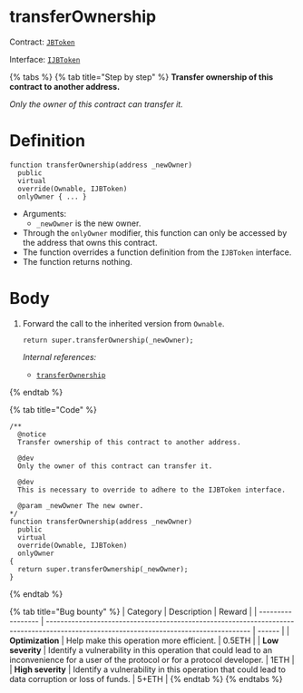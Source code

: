 # transferOwnership

Contract: [`JBToken`](../)​‌

Interface: [`IJBToken`](../../../../interfaces/ijbtoken.md)

{% tabs %}
{% tab title="Step by step" %}
**Transfer ownership of this contract to another address.**

_Only the owner of this contract can transfer it._

# Definition

```solidity
function transferOwnership(address _newOwner)
  public
  virtual
  override(Ownable, IJBToken)
  onlyOwner { ... }
```

* Arguments:
  * `_newOwner` is the new owner.
* Through the `onlyOwner` modifier, this function can only be accessed by the address that owns this contract.
* The function overrides a function definition from the `IJBToken` interface.
* The function returns nothing.

# Body

1.  Forward the call to the inherited version from `Ownable`.

    ```solidity
    return super.transferOwnership(_newOwner);
    ```

    _Internal references:_

    * [`transferOwnership`](https://docs.openzeppelin.com/contracts/4.x/api/access#Ownable-transferOwnership-address-)

{% endtab %}

{% tab title="Code" %}
```solidity
/** 
  @notice
  Transfer ownership of this contract to another address.

  @dev
  Only the owner of this contract can transfer it.

  @dev
  This is necessary to override to adhere to the IJBToken interface.

  @param _newOwner The new owner.
*/
function transferOwnership(address _newOwner)
  public
  virtual
  override(Ownable, IJBToken)
  onlyOwner
{
  return super.transferOwnership(_newOwner);
}
```
{% endtab %}


{% tab title="Bug bounty" %}
| Category          | Description                                                                                                                            | Reward |
| ----------------- | -------------------------------------------------------------------------------------------------------------------------------------- | ------ |
| **Optimization**  | Help make this operation more efficient.                                                                                               | 0.5ETH |
| **Low severity**  | Identify a vulnerability in this operation that could lead to an inconvenience for a user of the protocol or for a protocol developer. | 1ETH   |
| **High severity** | Identify a vulnerability in this operation that could lead to data corruption or loss of funds.                                        | 5+ETH  |
{% endtab %}
{% endtabs %}
